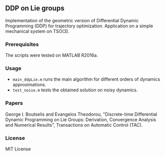 ## DDP on Lie groups

Implementation of the geometric version of Differential Dynamic Programming (DDP) for trajectory optimization. Application on a simple mechanical system on TSO(3).

### Prerequisites

The scripts were tested on MATLAB R2016a.

### Usage

* `main_ddpLie.m` runs the main algorithm for different orders of dynamics approximations.
* `test_noise.m` tests the obtained solution on noisy dynamics.

### Papers

George I. Boutselis and Evangelos Theodorou,
"Discrete-time Differential Dynamic Programming on Lie Groups: Derivation, Convergence Analysis and Numerical Results", Transactions on Automatic Control (TAC).

### License

MIT License
